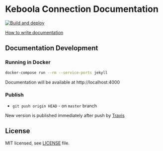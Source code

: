 # Keboola Connection Documentation

[![Build and deploy](https://github.com/keboola/connection-docs/actions/workflows/main.yml/badge.svg)](https://github.com/keboola/connection-docs/actions/workflows/main.yml)

[How to write documentation](https://keboola.atlassian.net/wiki/spaces/KB/pages/82935879/Public+documentation)

## Documentation Development

### Running in Docker

```bash
docker-compose run --rm --service-ports jekyll
```
Documentation will be available at http://localhost:4000

### Publish

* `git push origin HEAD` - on `master` branch

New version is published immediately after push by [Travis](https://travis-ci.org/keboola/connection-docs)

## License

MIT licensed, see [LICENSE](./LICENSE) file.  
